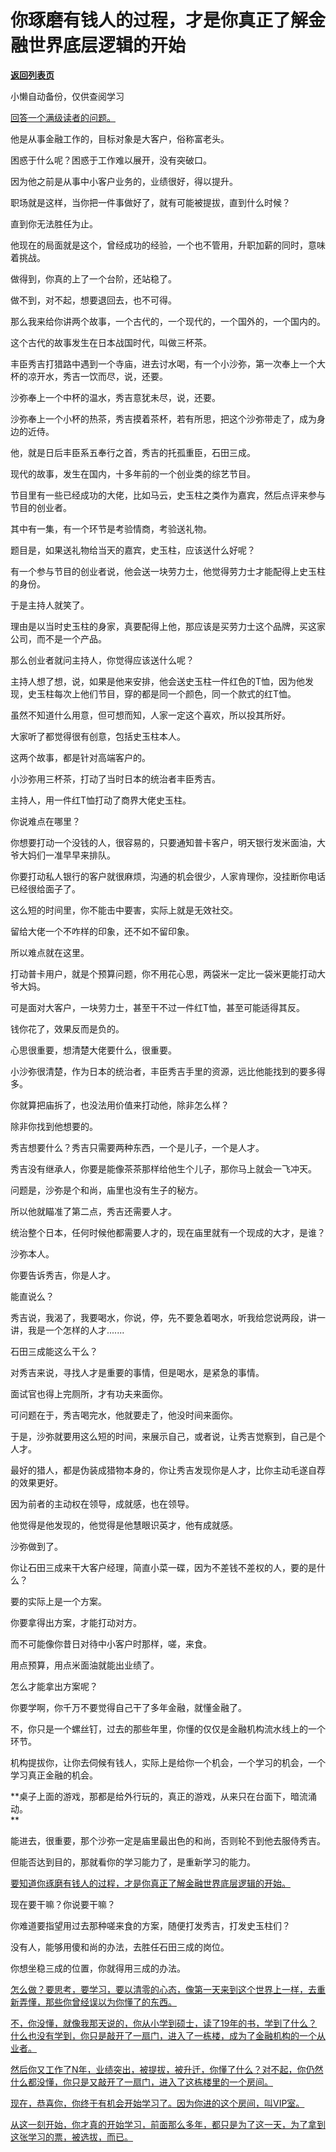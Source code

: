 # 你琢磨有钱人的过程，才是你真正了解金融世界底层逻辑的开始

[**返回列表页**](/gzh/记忆承载3)

小懒自动备份，仅供查阅学习

[回答一个满级读者的问题。](http://mp.weixin.qq.com/s?__biz=Mzg4MTg2MzU3Mg==&mid=2247484376&idx=1&sn=1e9c5cdf068f1054a3508763189b6734&chksm=cf5e3d23f829b435e9e5b11ff7fec88cafd9589374e1705deba8a81605832a1492875b3350b9&scene=21#wechat_redirect)

他是从事金融工作的，目标对象是大客户，俗称富老头。  

困惑于什么呢？困惑于工作难以展开，没有突破口。  

因为他之前是从事中小客户业务的，业绩很好，得以提升。  

职场就是这样，当你把一件事做好了，就有可能被提拔，直到什么时候？

直到你无法胜任为止。

他现在的局面就是这个，曾经成功的经验，一个也不管用，升职加薪的同时，意味着挑战。

做得到，你真的上了一个台阶，还站稳了。

做不到，对不起，想要退回去，也不可得。

那么我来给你讲两个故事，一个古代的，一个现代的，一个国外的，一个国内的。  

这个古代的故事发生在日本战国时代，叫做三杯茶。  

丰臣秀吉打猎路中遇到一个寺庙，进去讨水喝，有一个小沙弥，第一次奉上一个大杯的凉开水，秀吉一饮而尽，说，还要。  

沙弥奉上一个中杯的温水，秀吉意犹未尽，说，还要。

沙弥奉上一个小杯的热茶，秀吉摸着茶杯，若有所思，把这个沙弥带走了，成为身边的近侍。

他，就是日后丰臣系五奉行之首，秀吉的托孤重臣，石田三成。

现代的故事，发生在国内，十多年前的一个创业类的综艺节目。  

节目里有一些已经成功的大佬，比如马云，史玉柱之类作为嘉宾，然后点评来参与节目的创业者。  

其中有一集，有一个环节是考验情商，考验送礼物。  

题目是，如果送礼物给当天的嘉宾，史玉柱，应该送什么好呢？  

有一个参与节目的创业者说，他会送一块劳力士，他觉得劳力士才能配得上史玉柱的身份。  

于是主持人就笑了。  

理由是以当时史玉柱的身家，真要配得上他，那应该是买劳力士这个品牌，买这家公司，而不是一个产品。  

那么创业者就问主持人，你觉得应该送什么呢？  

主持人想了想，说，如果是他来安排，他会送史玉柱一件红色的T恤，因为他发现，史玉柱每次上他们节目，穿的都是同一个颜色，同一个款式的红T恤。

虽然不知道什么用意，但可想而知，人家一定这个喜欢，所以投其所好。

大家听了都觉得很有创意，包括史玉柱本人。  

这两个故事，都是针对高端客户的。

小沙弥用三杯茶，打动了当时日本的统治者丰臣秀吉。  

主持人，用一件红T恤打动了商界大佬史玉柱。  

你说难点在哪里？  

你想要打动一个没钱的人，很容易的，只要通知普卡客户，明天银行发米面油，大爷大妈们一准早早来排队。  

你要打动私人银行的客户就很麻烦，沟通的机会很少，人家肯理你，没挂断你电话已经很给面子了。

这么短的时间里，你不能击中要害，实际上就是无效社交。  

留给大佬一个不咋样的印象，还不如不留印象。  

所以难点就在这里。  

打动普卡用户，就是个预算问题，你不用花心思，两袋米一定比一袋米更能打动大爷大妈。

可是面对大客户，一块劳力士，甚至干不过一件红T恤，甚至可能适得其反。  

钱你花了，效果反而是负的。  

心思很重要，想清楚大佬要什么，很重要。  

小沙弥很清楚，作为日本的统治者，丰臣秀吉手里的资源，远比他能找到的要多得多。  

你就算把庙拆了，也没法用价值来打动他，除非怎么样？  

除非你找到他想要的。

秀吉想要什么？秀吉只需要两种东西，一个是儿子，一个是人才。  

秀吉没有继承人，你要是能像茶茶那样给他生个儿子，那你马上就会一飞冲天。

问题是，沙弥是个和尚，庙里也没有生子的秘方。

所以他就瞄准了第二点，秀吉还需要人才。  

统治整个日本，任何时候他都需要人才的，现在庙里就有一个现成的大才，是谁？  

沙弥本人。

你要告诉秀吉，你是人才。  

能直说么？

秀吉说，我渴了，我要喝水，你说，停，先不要急着喝水，听我给您说两段，讲一讲，我是一个怎样的人才.......  

石田三成能这么干么？

对秀吉来说，寻找人才是重要的事情，但是喝水，是紧急的事情。  

面试官也得上完厕所，才有功夫来面你。  

可问题在于，秀吉喝完水，他就要走了，他没时间来面你。  

于是，沙弥就要用这么短的时间，来展示自己，或者说，让秀吉觉察到，自己是个人才。  

最好的猎人，都是伪装成猎物本身的，你让秀吉发现你是人才，比你主动毛遂自荐的效果更好。  

因为前者的主动权在领导，成就感，也在领导。  

他觉得是他发现的，他觉得是他慧眼识英才，他有成就感。  

沙弥做到了。  

你让石田三成来干大客户经理，简直小菜一碟，因为不差钱不差权的人，要的是什么？  

要的实际上是一个方案。

你要拿得出方案，才能打动对方。  

而不可能像你昔日对待中小客户时那样，嗟，来食。

用点预算，用点米面油就能出业绩了。

怎么才能拿出方案呢？  

你要学啊，你千万不要觉得自己干了多年金融，就懂金融了。

不，你只是一个螺丝钉，过去的那些年里，你懂的仅仅是金融机构流水线上的一个环节。  

机构提拔你，让你去伺候有钱人，实际上是给你一个机会，一个学习的机会，一个学习真正金融的机会。  

 **桌子上面的游戏，那都是给外行玩的，真正的游戏，从来只在台面下，暗流涌动。  
**

能进去，很重要，那个沙弥一定是庙里最出色的和尚，否则轮不到他去服侍秀吉。

但能否达到目的，那就看你的学习能力了，是重新学习的能力。  

[要知道你琢磨有钱人的过程，才是你真正了解金融世界底层逻辑的开始。  
](http://mp.weixin.qq.com/s?__biz=MzkwMzQ1MzczOQ==&mid=2247484137&idx=1&sn=46872781dd175212bff85d77c6285f8f&chksm=c0974fadf7e0c6bbcfb2a37fd215d5490d0988d5d2e8e920fa50ccd15fe6cdf75c08715d8c05&scene=21#wechat_redirect)

现在要干嘛？你说要干嘛？  

你难道要指望用过去那种嗟来食的方案，随便打发秀吉，打发史玉柱们？

没有人，能够用傻和尚的办法，去胜任石田三成的岗位。

你想坐稳三成的位置，你就得用三成的办法。  

[怎么做？要思考，要学习，要以清零的心态，像第一天来到这个世界上一样，去重新弄懂，那些你曾经误以为你懂了的东西。](http://mp.weixin.qq.com/s?__biz=MzkwMzQ1MzczOQ==&mid=2247484137&idx=1&sn=46872781dd175212bff85d77c6285f8f&chksm=c0974fadf7e0c6bbcfb2a37fd215d5490d0988d5d2e8e920fa50ccd15fe6cdf75c08715d8c05&scene=21#wechat_redirect)

[不，你没懂，就像我那天说的，你从小学到硕士，读了19年的书，学到了什么？什么也没有学到，你只是敲开了一扇门，进入了一栋楼，成为了金融机构的一个从业者。](http://mp.weixin.qq.com/s?__biz=MzkwMzQ1MzczOQ==&mid=2247484137&idx=1&sn=46872781dd175212bff85d77c6285f8f&chksm=c0974fadf7e0c6bbcfb2a37fd215d5490d0988d5d2e8e920fa50ccd15fe6cdf75c08715d8c05&scene=21#wechat_redirect)

[然后你又工作了N年，业绩突出，被提拔，被升迁，你懂了什么？对不起，你仍然什么都没懂，你只是又敲开了一扇门，进入了这栋楼里的一个房间。](http://mp.weixin.qq.com/s?__biz=MzkwMzQ1MzczOQ==&mid=2247484137&idx=1&sn=46872781dd175212bff85d77c6285f8f&chksm=c0974fadf7e0c6bbcfb2a37fd215d5490d0988d5d2e8e920fa50ccd15fe6cdf75c08715d8c05&scene=21#wechat_redirect)

[现在，恭喜你，你终于有机会开始学习了。因为你进的这个房间，叫VIP室。  
](http://mp.weixin.qq.com/s?__biz=MzkwMzQ1MzczOQ==&mid=2247484137&idx=1&sn=46872781dd175212bff85d77c6285f8f&chksm=c0974fadf7e0c6bbcfb2a37fd215d5490d0988d5d2e8e920fa50ccd15fe6cdf75c08715d8c05&scene=21#wechat_redirect)

[从这一刻开始，你才真的开始学习，前面那么多年，都只是为了这一天，为了拿到这张学习的票，被选拔，而已。](http://mp.weixin.qq.com/s?__biz=MzkwMzQ1MzczOQ==&mid=2247484137&idx=1&sn=46872781dd175212bff85d77c6285f8f&chksm=c0974fadf7e0c6bbcfb2a37fd215d5490d0988d5d2e8e920fa50ccd15fe6cdf75c08715d8c05&scene=21#wechat_redirect)

